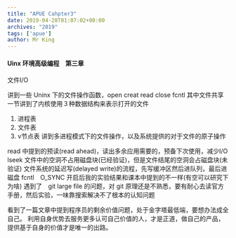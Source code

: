 ```yaml
---
title: "APUE Cahpter3"
date: 2019-04-28T01:07:02+08:00
archives: "2019"
tags: ['apue']
author: Mr King
---
```



#### Uinx 环境高级编程　第三章

文件I/O

讲到一些 Uninx 下的文件操作函数，open creat read close fcntl
其中文件共享一节讲到了内核使用３种数据结构来表示打开的文件
1. 进程表
2. 文件表
3. v节点表
讲到多进程模式下的文件操作，以及系统提供的对于文件的原子操作

read 中提到的预读(read ahead)，读出多余应用需要的，预备下次使用，减少I/O
lseek 文件中的空洞不占用磁盘块(已经验证)，但是文件结尾的空洞会占磁盘块(未验证)
文件系统的延迟写(delayed write)的流程，先写缓冲区然后进队列，最后进磁盘
fcntl　O_SYNC 开启后我的实验结果和课本中提到的不一样(有空可以研究下为啥)
遇到了　git large file 的问题，对 git 原理还是不熟悉，要有耐心去读官方手册，然后实验，一味靠搜索解决不了根本的认知问题

看到了一篇文章中提到程序员的剩余价值问题，处于金字塔最低端，要想办法成全自己。
利用自身优势去服务更多认可自己价值的人，才是正道，做自己的产品，提供基于自身的价值才是唯一的出路。
